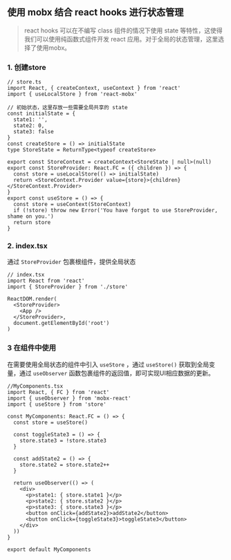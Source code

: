 ## 使用 mobx 结合 react hooks 进行状态管理



> react hooks 可以在不编写 class 组件的情况下使用 state 等特性，这使得我们可以使用纯函数式组件开发 react 应用。对于全局的状态管理，这里选择了使用mobx。

### 1. 创建store

```tsx
// store.ts
import React, { createContext, useContext } from 'react'
import { useLocalStore } from 'react-mobx'

// 初始状态，这里存放一些需要全局共享的 state
const initialState = {
  state1: '',
  state2: 0,
  state3: false
}
const createStore = () => initialState
type StoreState = ReturnType<typeof createStore>

export const StoreContext = createContext<StoreState | null>(null)
export const StoreProvider: React.FC = ({ children }) => {
  const store = useLocalStore(() => initialState)
  return <StoreContext.Provider value={store}>{children}</StoreContext.Provider>
}
export const useStore = () => {
  const store = useContext(StoreContext)
  if (!store) throw new Error('You have forgot to use StoreProvider, shame on you.')
  return store
}
```

### 2. index.tsx

通过 `StoreProvider` 包裹根组件，提供全局状态

```tsx
// index.tsx
import React from 'react'
import { StoreProvider } from './store'

ReactDOM.render(
  <StoreProvider>
    <App />
  </StoreProvider>,
  document.getElementById('root')
)

```

### 3 在组件中使用

在需要使用全局状态的组件中引入 `useStore` ，通过 `useStore()` 获取到全局变量，通过 `useObserver` 函数包裹组件的返回值，即可实现UI相应数据的更新。

```tsx
//MyComponents.tsx
import React, { FC } from 'react'
import { useObserver } from 'mobx-react'
import { useStore } from 'store'

const MyComponents: React.FC = () => {
  const store = useStore()
  
  const toggleState3 = () => {
    store.state3 = !store.state3
  }
  
  const addState2 = () => {
    store.state2 = store.state2++
  }
  
  return useObserver(() => (
    <div>
      <p>state1: { store.state1 }</p>
      <p>state2: { store.state2 }</p>
      <p>state3: { store.state3 }</p>
      <button onClick={addState2}>addState2</button>
      <button onClick={toggleState3}>toggleState3</button>
    </div>
  ))
}

export default MyComponents
```



